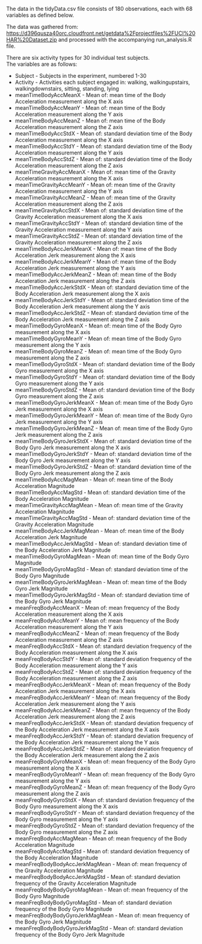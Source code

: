 The data in the tidyData.csv file consists of 180 observations, each with 68 variables as defined below.  

The data was gathered from: https://d396qusza40orc.cloudfront.net/getdata%2Fprojectfiles%2FUCI%20HAR%20Dataset.zip
and processed with the accompanying run_analysis.R file.

There are six activity types for 30 individual test subjects.  
The variables are as follows:  
* Subject - Subjects in the experiment, numbered 1-30  
* Activity - Activities each subject engaged in: walking, walkingupstairs, walkingdownstairs, sitting, standing, lying  
* meanTimeBodyAccMeanX - Mean of: mean time of the Body Acceleration measurement along the X axis  
* meanTimeBodyAccMeanY - Mean of: mean time of the Body Acceleration measurement along the Y axis  
* meanTimeBodyAccMeanZ - Mean of: mean time of the Body Acceleration measurement along the Z axis  
* meanTimeBodyAccStdX - Mean of: standard deviation time of the Body Acceleration measurement along the X axis  
* meanTimeBodyAccStdY - Mean of: standard deviation time of the Body Acceleration measurement along the Y axis  
* meanTimeBodyAccStdZ - Mean of: standard deviation time of the Body Acceleration measurement along the Z axis  
* meanTimeGravityAccMeanX - Mean of: mean time of the Gravity Acceleration measurement along the X axis  
* meanTimeGravityAccMeanY - Mean of: mean time of the Gravity Acceleration measurement along the Y axis  
* meanTimeGravityAccMeanZ - Mean of: mean time of the Gravity Acceleration measurement along the Z axis  
* meanTimeGravityAccStdX - Mean of: standard deviation time of the Gravity Acceleration measurement along the X axis  
* meanTimeGravityAccStdY - Mean of: standard deviation time of the Gravity Acceleration measurement along the Y axis  
* meanTimeGravityAccStdZ - Mean of: standard deviation time of the Gravity Acceleration measurement along the Z axis  
* meanTimeBodyAccJerkMeanX - Mean of: mean time of the Body Acceleration Jerk measurement along the X axis  
* meanTimeBodyAccJerkMeanY - Mean of: mean time of the Body Acceleration Jerk measurement along the Y axis  
* meanTimeBodyAccJerkMeanZ - Mean of: mean time of the Body Acceleration Jerk measurement along the Z axis  
* meanTimeBodyAccJerkStdX - Mean of: standard deviation time of the Body Acceleration Jerk measurement along the X axis  
* meanTimeBodyAccJerkStdY - Mean of: standard deviation time of the Body Acceleration Jerk measurement along the Y axis  
* meanTimeBodyAccJerkStdZ - Mean of: standard deviation time of the Body Acceleration Jerk measurement along the Z axis  
* meanTimeBodyGyroMeanX - Mean of: mean time of the Body Gyro measurement along the X axis  
* meanTimeBodyGyroMeanY - Mean of: mean time of the Body Gyro measurement along the Y axis  
* meanTimeBodyGyroMeanZ - Mean of: mean time of the Body Gyro measurement along the Z axis  
* meanTimeBodyGyroStdX - Mean of: standard deviation time of the Body Gyro measurement along the X axis  
* meanTimeBodyGyroStdY - Mean of: standard deviation time of the Body Gyro measurement along the Y axis  
* meanTimeBodyGyroStdZ - Mean of: standard deviation time of the Body Gyro measurement along the Z axis  
* meanTimeBodyGyroJerkMeanX - Mean of: mean time of the Body Gyro Jerk measurement along the X axis  
* meanTimeBodyGyroJerkMeanY - Mean of: mean time of the Body Gyro Jerk measurement along the Y axis  
* meanTimeBodyGyroJerkMeanZ - Mean of: mean time of the Body Gyro Jerk measurement along the Z axis  
* meanTimeBodyGyroJerkStdX - Mean of: standard deviation time of the Body Gyro Jerk measurement along the X axis  
* meanTimeBodyGyroJerkStdY - Mean of: standard deviation time of the Body Gyro Jerk measurement along the Y axis  
* meanTimeBodyGyroJerkStdZ - Mean of: standard deviation time of the Body Gyro Jerk measurement along the Z axis  
* meanTimeBodyAccMagMean - Mean of: mean time of the Body Acceleration Magnitude  
* meanTimeBodyAccMagStd - Mean of: standard deviation time of the Body Acceleration Magnitude  
* meanTimeGravityAccMagMean - Mean of: mean time of the Gravity Acceleration Magnitude  
* meanTimeGravityAccMagStd - Mean of: standard deviation time of the Gravity Acceleration Magnitude  
* meanTimeBodyAccJerkMagMean - Mean of: mean time of the Body Acceleration Jerk Magnitude  
* meanTimeBodyAccJerkMagStd - Mean of: standard deviation time of the Body Acceleration Jerk Magnitude  
* meanTimeBodyGyroMagMean - Mean of: mean time of the Body Gyro Magnitude  
* meanTimeBodyGyroMagStd - Mean of: standard deviation time of the Body Gyro Magnitude  
* meanTimeBodyGyroJerkMagMean - Mean of: mean time of the Body Gyro Jerk Magnitude  
* meanTimeBodyGyroJerkMagStd - Mean of: standard deviation time of the Body Gyro Jerk Magnitude  
* meanFreqBodyAccMeanX - Mean of: mean frequency of the Body Acceleration measurement along the X axis  
* meanFreqBodyAccMeanY - Mean of: mean frequency of the Body Acceleration measurement along the Y axis  
* meanFreqBodyAccMeanZ - Mean of: mean frequency of the Body Acceleration measurement along the Z axis  
* meanFreqBodyAccStdX - Mean of: standard deviation frequency of the Body Acceleration measurement along the X axis  
* meanFreqBodyAccStdY - Mean of: standard deviation frequency of the Body Acceleration measurement along the Y axis  
* meanFreqBodyAccStdZ - Mean of: standard deviation frequency of the Body Acceleration measurement along the Z axis  
* meanFreqBodyAccJerkMeanX - Mean of: mean frequency of the Body Acceleration Jerk measurement along the X axis  
* meanFreqBodyAccJerkMeanY - Mean of: mean frequency of the Body Acceleration Jerk measurement along the Y axis  
* meanFreqBodyAccJerkMeanZ - Mean of: mean frequency of the Body Acceleration Jerk measurement along the Z axis  
* meanFreqBodyAccJerkStdX - Mean of: standard deviation frequency of the Body Acceleration Jerk measurement along the X axis  
* meanFreqBodyAccJerkStdY - Mean of: standard deviation frequency of the Body Acceleration Jerk measurement along the Y axis  
* meanFreqBodyAccJerkStdZ - Mean of: standard deviation frequency of the Body Acceleration Jerk measurement along the Z axis  
* meanFreqBodyGyroMeanX - Mean of: mean frequency of the Body Gyro measurement along the X axis  
* meanFreqBodyGyroMeanY - Mean of: mean frequency of the Body Gyro measurement along the Y axis  
* meanFreqBodyGyroMeanZ - Mean of: mean frequency of the Body Gyro measurement along the Z axis  
* meanFreqBodyGyroStdX - Mean of: standard deviation frequency of the Body Gyro measurement along the X axis  
* meanFreqBodyGyroStdY - Mean of: standard deviation frequency of the Body Gyro measurement along the Y axis  
* meanFreqBodyGyroStdZ - Mean of: standard deviation frequency of the Body Gyro measurement along the Z axis  
* meanFreqBodyAccMagMean - Mean of: mean frequency of the Body Acceleration Magnitude  
* meanFreqBodyAccMagStd - Mean of: standard deviation frequency of the Body Acceleration Magnitude  
* meanFreqBodyBodyAccJerkMagMean - Mean of: mean frequency of the Gravity Acceleration Magnitude  
* meanFreqBodyBodyAccJerkMagStd - Mean of: standard deviation frequency of the Gravity Acceleration Magnitude  
* meanFreqBodyBodyGyroMagMean - Mean of: mean frequency of the Body Gyro Magnitude  
* meanFreqBodyBodyGyroMagStd - Mean of: standard deviation frequency of the Body Gyro Magnitude  
* meanFreqBodyBodyGyroJerkMagMean - Mean of: mean frequency of the Body Gyro Jerk Magnitude  
* meanFreqBodyBodyGyroJerkMagStd - Mean of: standard deviation frequency of the Body Gyro Jerk Magnitude  
